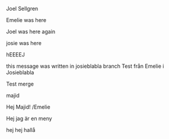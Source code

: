 Joel Sellgren

Emelie was here

Joel was here again

josie was here

hEEEEJ

this message was written in josieblabla branch
Test från Emelie i Josieblabla

Test merge

majid

Hej Majid! /Emelie


Hej jag är en meny 

hej hej hallå